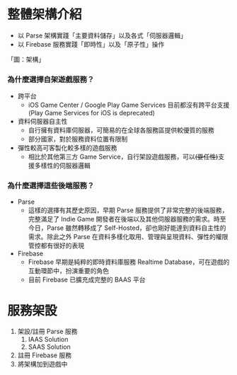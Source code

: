 # 整體架構介紹

* 以 Parse 架構實踐「主要資料儲存」以及各式「伺服器邏輯」
* 以 Firebase 服務實踐「即時性」以及「原子性」操作

「圖：架構」

### 為什麼選擇自架遊戲服務？

* 跨平台
  * iOS Game Center / Google Play Game Services 目前都沒有跨平台支援\(Play Game Services for iOS is deprecated\)
* 資料伺服器自主性
  * 自行擁有資料庫伺服器，可簡易的在全球各服務區提供較優質的服務
  * 部分國家，對於服務資料位置有限制
* 彈性較高可客製化較多樣的遊戲服務
  * 相比於其他第三方 Game Service，自行架設遊戲服務，可以~~\(耍任性\)~~支援多樣性的伺服器邏輯

### 為什麼選擇這些後端服務？

* Parse
  * 這樣的選擇有其歷史原因，早期 Parse 服務提供了非常完整的後端服務，完整滿足了 Indie Game 開發者在後端以及其他伺服器服務的需求。時至今日，Parse 雖然轉移成了 Self-Hosted，卻也剛好能達到資料自主性的需求。除此之外 Parse 在資料多樣化取用、管理與呈現資料、彈性的權限管控都有很好的表現
* Firebase
  * Firebase 早期是純粹的即時資料庫服務 Realtime Database，可在遊戲的互動環節中，扮演重要的角色
  * 目前 Firebase 已擴充成完整的 BAAS 平台

# 服務架設

1. 架設/註冊 Parse 服務
   1. IAAS Solution
   2. SAAS Solution
2. 註冊 Firebase 服務
3. 將架構加到遊戲中



